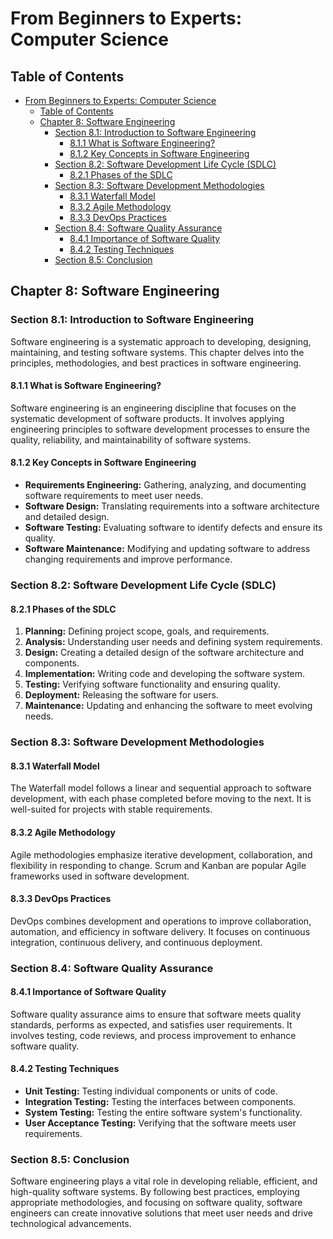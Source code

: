 # From Beginners to Experts: Computer Science

## Table of Contents

- [From Beginners to Experts: Computer Science](#from-beginners-to-experts-computer-science)
  - [Table of Contents](#table-of-contents)
  - [Chapter 8: Software Engineering](#chapter-8-software-engineering)
    - [Section 8.1: Introduction to Software Engineering](#section-81-introduction-to-software-engineering)
      - [8.1.1 What is Software Engineering?](#811-what-is-software-engineering)
      - [8.1.2 Key Concepts in Software Engineering](#812-key-concepts-in-software-engineering)
    - [Section 8.2: Software Development Life Cycle (SDLC)](#section-82-software-development-life-cycle-sdlc)
      - [8.2.1 Phases of the SDLC](#821-phases-of-the-sdlc)
    - [Section 8.3: Software Development Methodologies](#section-83-software-development-methodologies)
      - [8.3.1 Waterfall Model](#831-waterfall-model)
      - [8.3.2 Agile Methodology](#832-agile-methodology)
      - [8.3.3 DevOps Practices](#833-devops-practices)
    - [Section 8.4: Software Quality Assurance](#section-84-software-quality-assurance)
      - [8.4.1 Importance of Software Quality](#841-importance-of-software-quality)
      - [8.4.2 Testing Techniques](#842-testing-techniques)
    - [Section 8.5: Conclusion](#section-85-conclusion)

## Chapter 8: Software Engineering

### Section 8.1: Introduction to Software Engineering

Software engineering is a systematic approach to developing, designing, maintaining, and testing software systems. This chapter delves into the principles, methodologies, and best practices in software engineering.

#### 8.1.1 What is Software Engineering?

Software engineering is an engineering discipline that focuses on the systematic development of software products. It involves applying engineering principles to software development processes to ensure the quality, reliability, and maintainability of software systems.

#### 8.1.2 Key Concepts in Software Engineering

- **Requirements Engineering:** Gathering, analyzing, and documenting software requirements to meet user needs.
- **Software Design:** Translating requirements into a software architecture and detailed design.
- **Software Testing:** Evaluating software to identify defects and ensure its quality.
- **Software Maintenance:** Modifying and updating software to address changing requirements and improve performance.

### Section 8.2: Software Development Life Cycle (SDLC)

#### 8.2.1 Phases of the SDLC

1. **Planning:** Defining project scope, goals, and requirements.
2. **Analysis:** Understanding user needs and defining system requirements.
3. **Design:** Creating a detailed design of the software architecture and components.
4. **Implementation:** Writing code and developing the software system.
5. **Testing:** Verifying software functionality and ensuring quality.
6. **Deployment:** Releasing the software for users.
7. **Maintenance:** Updating and enhancing the software to meet evolving needs.

### Section 8.3: Software Development Methodologies

#### 8.3.1 Waterfall Model

The Waterfall model follows a linear and sequential approach to software development, with each phase completed before moving to the next. It is well-suited for projects with stable requirements.

#### 8.3.2 Agile Methodology

Agile methodologies emphasize iterative development, collaboration, and flexibility in responding to change. Scrum and Kanban are popular Agile frameworks used in software development.

#### 8.3.3 DevOps Practices

DevOps combines development and operations to improve collaboration, automation, and efficiency in software delivery. It focuses on continuous integration, continuous delivery, and continuous deployment.

### Section 8.4: Software Quality Assurance

#### 8.4.1 Importance of Software Quality

Software quality assurance aims to ensure that software meets quality standards, performs as expected, and satisfies user requirements. It involves testing, code reviews, and process improvement to enhance software quality.

#### 8.4.2 Testing Techniques

- **Unit Testing:** Testing individual components or units of code.
- **Integration Testing:** Testing the interfaces between components.
- **System Testing:** Testing the entire software system's functionality.
- **User Acceptance Testing:** Verifying that the software meets user requirements.

### Section 8.5: Conclusion

Software engineering plays a vital role in developing reliable, efficient, and high-quality software systems. By following best practices, employing appropriate methodologies, and focusing on software quality, software engineers can create innovative solutions that meet user needs and drive technological advancements.